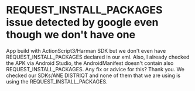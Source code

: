 
# REQUEST_INSTALL_PACKAGES issue detected by google even though we don't have one

App build with ActionScript3/Harman SDK but we don't even have REQUEST_INSTALL_PACKAGES declared in our xml.
Also, I already checked the APK via Android Studio, the AndroidManifest doesn't contain also REQUEST_INSTALL_PACKAGES.
Any fix or advice for this? Thank you.
We checked our SDKs/ANE DISTRIQT and none of them that we are using is using the REQUEST_INSTALL_PACKAGES.

        